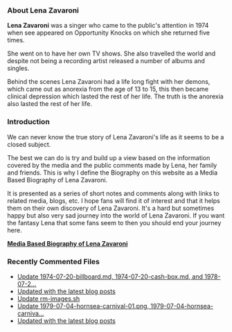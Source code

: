 ### About Lena Zavaroni

<p><strong>Lena Zavaroni</strong> was a singer who came to the public's attention in 1974 when see appeared on Opportunity Knocks on which she returned five times.</p>

<p>She went on to have her own TV shows. She also travelled the world and despite not being a recording artist released a number of albums and singles.</p>

<p>Behind the scenes Lena Zavaroni had a life long fight with her demons, which came out as anorexia from the age of 13 to 15, this then became clinical depression which lasted the rest of her life. The truth is the anorexia also lasted the rest of her life.</p>

### Introduction

<p>We can never know the true story of Lena Zavaroni's life as it seems to be a closed subject.</p>

<p>The best we can do is try and build up a view based on the information covered by the media and the public comments made by Lena, her family and friends. This is why I define the Biography on this website as a Media Based Biography of Lena Zavaroni.</p>

<p>It is presented as a series of short notes and comments along with links to related media, blogs, etc. I hope fans will find it of interest and that it helps them on their own discovery of Lena Zavaroni. It's a hard but sometimes happy but also very sad journey into the world of Lena Zavaroni. If you want the fantasy Lena that some fans seem to then you should end your journey here.</p>

<a href="https://fanzoflenazavaroni.github.io/1963-11-04-lena-zavaroni/"><strong>Media Based Biography of Lena Zavaroni</strong></a>

### Recently Commented Files

<!-- BLOG-POST-LIST:START -->
- [Update 1974-07-20-billboard.md, 1974-07-20-cash-box.md, and 1978-07-2…](https://github.com/FanzOfLenaZavaroni/fanzoflenazavaroni.github.io/commit/03945b3736140d865120dd26c14efd1b8c6d4884)
- [Updated with the latest blog posts](https://github.com/FanzOfLenaZavaroni/fanzoflenazavaroni.github.io/commit/e0f4635c3966fac6fdedb71ad1f68f7d2298e4ff)
- [Update rm-images.sh](https://github.com/FanzOfLenaZavaroni/fanzoflenazavaroni.github.io/commit/b438a7433225b9387ad273274904380957e9a6e0)
- [Update 1979-07-04-hornsea-carnival-01.png, 1979-07-04-hornsea-carniva…](https://github.com/FanzOfLenaZavaroni/fanzoflenazavaroni.github.io/commit/13ed0181b4b97ad259e2e7e59a06121fc3346e44)
- [Updated with the latest blog posts](https://github.com/FanzOfLenaZavaroni/fanzoflenazavaroni.github.io/commit/e2b8fcdfdf6a779e59d04dafc9536d86000e4807)
<!-- BLOG-POST-LIST:END -->

